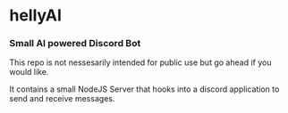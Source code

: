 # hellyAI
### Small AI powered Discord Bot

This repo is not nessesarily intended for public use but go ahead if you would like. 

It contains a small NodeJS Server that hooks into a discord application to send and receive messages.
